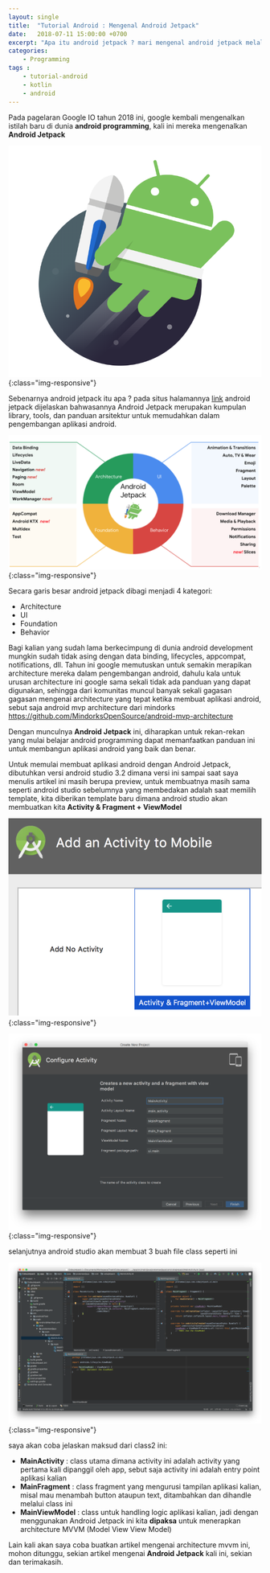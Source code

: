 ```yaml
---
layout: single
title:  "Tutorial Android : Mengenal Android Jetpack"
date:   2018-07-11 15:00:00 +0700
excerpt: "Apa itu android jetpack ? mari mengenal android jetpack melalui artikel ini"
categories: 
    - Programming
tags : 
    - tutorial-android
    - kotlin
    - android
---
```


Pada pagelaran Google IO tahun 2018 ini, google kembali mengenalkan istilah baru di dunia **android programming**, kali ini mereka mengenalkan **Android Jetpack**

![Android jetpack](/assets/images/jetpack/android_jetpack_1.png){:class="img-responsive"}

Sebenarnya android jetpack itu apa ? pada situs halamannya [link](https://developer.android.com/jetpack/) android jetpack dijelaskan bahwasannya Android Jetpack merupakan kumpulan library, tools, dan panduan arsitektur untuk memudahkan dalam pengembangan aplikasi android.

![Android jetpack](/assets/images/jetpack/android_jetpack_2.png){:class="img-responsive"}

Secara garis besar android jetpack dibagi menjadi 4 kategori:

- Architecture
- UI
- Foundation
- Behavior

Bagi kalian yang sudah lama berkecimpung di dunia android development mungkin sudah tidak asing dengan data binding, lifecycles, appcompat, notifications, dll. Tahun ini google memutuskan untuk semakin merapikan architecture mereka dalam pengembangan android, dahulu kala untuk urusan architecture ini google sama sekali tidak ada panduan yang dapat digunakan, sehingga dari komunitas muncul banyak sekali gagasan gagasan mengenai architecture yang tepat ketika membuat aplikasi android, sebut saja android mvp architecture dari mindorks https://github.com/MindorksOpenSource/android-mvp-architecture 

Dengan munculnya **Android Jetpack** ini, diharapkan untuk rekan-rekan yang mulai belajar android programming dapat memanfaatkan panduan ini untuk membangun aplikasi android yang baik dan benar.

Untuk memulai membuat aplikasi android dengan Android Jetpack, dibutuhkan versi android studio 3.2 dimana versi ini sampai saat saya menulis artikel ini masih berupa preview, untuk membuatnya masih sama seperti android studio sebelumnya yang membedakan adalah saat memilih template, kita diberikan template baru dimana android studio akan membuatkan kita **Activity & Fragment + ViewModel**

![Android jetpack](/assets/images/jetpack/android_jetpack_3.png){:class="img-responsive"}

![Android jetpack](/assets/images/jetpack/android_jetpack_4.png){:class="img-responsive"}

selanjutnya android studio akan membuat 3 buah file class seperti ini

![Android jetpack](/assets/images/jetpack/android_jetpack_5.png){:class="img-responsive"}

saya akan coba jelaskan maksud dari class2 ini: 

- **MainActivity** : class utama dimana activity ini adalah activity yang pertama kali dipanggil oleh app, sebut saja activity ini adalah entry point aplikasi kalian
- **MainFragment** : class fragment yang mengurusi tampilan aplikasi kalian, misal mau menambah button ataupun text, ditambahkan dan dihandle melalui class ini
- **MainViewModel** : class untuk handling logic aplikasi kalian, jadi dengan menggunakan Android Jetpack ini kita **dipaksa** untuk menerapkan architecture MVVM (Model View View Model)

Lain kali akan saya coba buatkan artikel mengenai architecture mvvm ini, mohon ditunggu,
sekian artikel mengenai **Android Jetpack** kali ini, sekian dan terimakasih.


